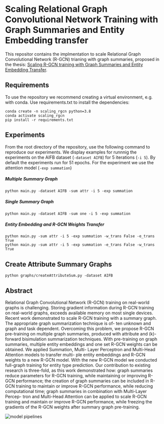 # Scaling Relational Graph Convolutional Network Training with Graph Summaries and Entity Embedding transfer

This repositor contains the implmentation to scale Relational Graph Convolutional Network (R-GCN) trianing with graph summaries, proposed in the thesis: [Scaling R-GCN training with Graph Summaries and Entity Embedding Transfer](https://github.com/tiddoloos/Scaling-RGCN-training/blob/main/thesis/Scaling_RGCN_Training_with_Graph_Summaries_and_Entity_Embedding_Transfer_Tiddo_Loos_2574974.pdf).

## Requirements
To use the repository we recommend creating a virtual environment, e.g. with conda. Use requirements.txt to install the dependencies:
```
conda create -n scaling_rgcn python=3.8 
conda activate scaling_rgcn
pip install -r requirements.txt
```

## Experiments
From the root directory of the repository, use the following command to reproduce our experiments.
We display examples for runnnig the experiments on the AIFB dataset (`-dataset AIFB`) for 5 iterations (`-i 5`).
By default the experiments run for 51 epochs.
For the experiment we use the attention model (`-exp summation`)

##### Multiple Summary Graph
```
python main.py -dataset AIFB -sum attr -i 5 -exp summation
```
##### Single Summary Graph
```
python main.py -dataset AIFB -sum one -i 5 -exp summation
```
##### Entity Embedding and R-GCN Weights Transfer
```
python main.py -sum attr -i 5 -exp summation -w_trans False -e_trans True
python main.py -sum attr -i 5 -exp summation -e_trans False -w_trans True 
```

## Create Attribute Summary Graphs
```
python graphs/createAttributeSum.py -dataset AIFB
```

## Abstract
Relational Graph Convolutional Network (R-GCN) training on real-world graphs is challenging. Storing gradient information during R-GCN training on real-world graphs, exceeds available memory on most single devices.
Recent work demonstrated to scale R-GCN training with a summary graph. The appropriate graph summarization technique is of- ten unknown and graph and task dependent.
Overcoming this problem, we propose R-GCN pre-training on multiple graph summaries, produced with attribute and (k)-forward bisimulation summarization techniques.
With pre-training on graph summaries, multiple entity embeddings and one set R-GCN weights can be obtained.
We applied Summation, Multi- Layer Perceptron and Multi-Head Attention models to transfer multi- ple entity embeddings and R-GCN weights to a new R-GCN model.
With the new R-GCN model we conducted full-graph training for entity type prediction.
Our contribution to existing research is three-fold, as this work demonstrated how: graph summaries reduce parameters for R-GCN training, while maintaining or improving R-GCN performance;
the creation of graph summaries can be included in R-GCN training to maintain or improve R-GCN performance, while reducing computational time;
graph summaries in combination with Multi-Layer Percep- tron and Multi-Head Attention can be applied to scale R-GCN training and maintain or improve R-GCN performance, while freezing the gradients of the R-GCN weights after summary graph pre-training.

![model pipelines](https://github.com/tiddoloos/Scaling-RGCN-training/blob/main/thesis/pipelines.jpg?raw=true)